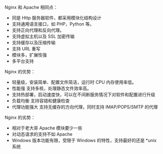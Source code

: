 Nginx 和 Apache 相同点：


* 同是 Http 服务器软件，都采用模块化结构设计
* 支持通用语言接口，如 PHP，Python 等。
* 支持正向代理和反向代理。
* 支持虚拟主机以及 SSL 加密传输
* 支持缓存以及压缩传输
* 支持 URL 重写
* 模块多，扩展性强
* 多平台支持


Nginx 的优势：


* 轻量级，安装简单、配置文件简洁，运行时 CPU 内存使用率低。
* 性能强 支持多核，处理静态文件效率高。
* 支持热部署，启动速度快，可以在不间断服务情况下对软件和配置进行升级
* 负载均衡 支持容错和健康检查
* 代理功能强大 支持无缓存的方向代理，同时支持 IMAP/POPS/SMTP 的代理


Nginx 的劣势：


* 相对于老大哥 Apache 模块要少一些
* 对动态请求的支持不如 Apache
* Windows 版本功能有限，受限于 Windows 的特性，支持最好的还是 *unix 系统